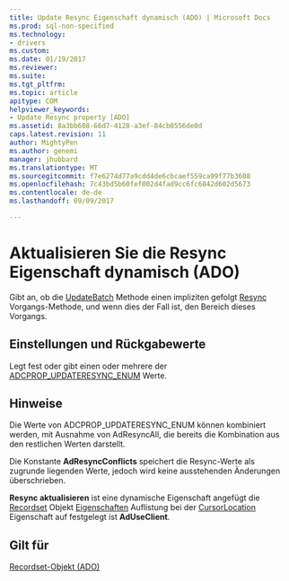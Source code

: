 ```yaml
---
title: Update Resync Eigenschaft dynamisch (ADO) | Microsoft Docs
ms.prod: sql-non-specified
ms.technology:
- drivers
ms.custom: 
ms.date: 01/19/2017
ms.reviewer: 
ms.suite: 
ms.tgt_pltfrm: 
ms.topic: article
apitype: COM
helpviewer_keywords:
- Update Resync property [ADO]
ms.assetid: 8a3bb608-66d7-4128-a3ef-84cb0556de0d
caps.latest.revision: 11
author: MightyPen
ms.author: genemi
manager: jhubbard
ms.translationtype: MT
ms.sourcegitcommit: f7e6274d77a9cdd4de6cbcaef559ca99f77b3608
ms.openlocfilehash: 7c43bd5b60fef002d4fad9cc6fc6842d602d5673
ms.contentlocale: de-de
ms.lasthandoff: 09/09/2017

---
```

# <a name="update-resync-property-dynamic-ado"></a>Aktualisieren Sie die Resync Eigenschaft dynamisch (ADO)
Gibt an, ob die [UpdateBatch](../../../ado/reference/ado-api/updatebatch-method.md) Methode einen impliziten gefolgt [Resync](../../../ado/reference/ado-api/resync-method.md) Vorgangs-Methode, und wenn dies der Fall ist, den Bereich dieses Vorgangs.  
  
## <a name="settings-and-return-values"></a>Einstellungen und Rückgabewerte  
 Legt fest oder gibt einen oder mehrere der [ADCPROP_UPDATERESYNC_ENUM](../../../ado/reference/ado-api/adcprop-updateresync-enum.md) Werte.  
  
## <a name="remarks"></a>Hinweise  
 Die Werte von ADCPROP_UPDATERESYNC_ENUM können kombiniert werden, mit Ausnahme von AdResyncAll, die bereits die Kombination aus den restlichen Werten darstellt.  
  
 Die Konstante **AdResyncConflicts** speichert die Resync-Werte als zugrunde liegenden Werte, jedoch wird keine ausstehenden Änderungen überschrieben.  
  
 **Resync aktualisieren** ist eine dynamische Eigenschaft angefügt die [Recordset](../../../ado/reference/ado-api/recordset-object-ado.md) Objekt [Eigenschaften](../../../ado/reference/ado-api/properties-collection-ado.md) Auflistung bei der [CursorLocation](../../../ado/reference/ado-api/cursorlocation-property-ado.md) Eigenschaft auf festgelegt ist **AdUseClient**.  
  
## <a name="applies-to"></a>Gilt für  
 [Recordset-Objekt (ADO)](../../../ado/reference/ado-api/recordset-object-ado.md)
